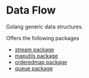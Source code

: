 # Data Flow
Golang generic data structures.

Offers the following packages

* [stream package](stream/readme.md)
* [maputils package](maputils/readme.md)
* [orderedmap package](orderedmap/readme.md)
* [queue package](queue/readme.md)
